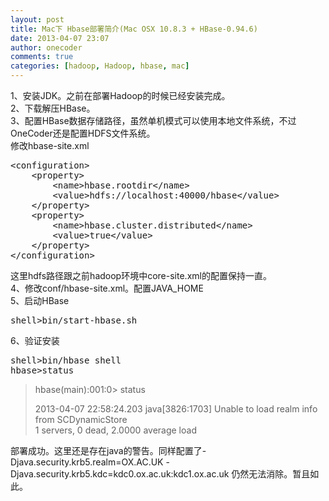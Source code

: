 ```yaml
---
layout: post
title: Mac下 Hbase部署简介(Mac OSX 10.8.3 + HBase-0.94.6)
date: 2013-04-07 23:07
author: onecoder
comments: true
categories: [hadoop, Hadoop, hbase, mac]
---
```

<p>
	1、安装JDK。之前在部署Hadoop的时候已经安装完成。<br />
	2、下载解压HBase。<br />
	3、配置HBase数据存储路径，虽然单机模式可以使用本地文件系统，不过OneCoder还是配置HDFS文件系统。<br />
	修改hbase-site.xml</p>
<pre class="brush:xml;first-line:1;pad-line-numbers:true;highlight:null;collapse:false;">
&lt;configuration&gt;
    &lt;property&gt;
        &lt;name&gt;hbase.rootdir&lt;/name&gt;
        &lt;value&gt;hdfs://localhost:40000/hbase&lt;/value&gt;
    &lt;/property&gt;
    &lt;property&gt;
        &lt;name&gt;hbase.cluster.distributed&lt;/name&gt;
        &lt;value&gt;true&lt;/value&gt;
    &lt;/property&gt;
&lt;/configuration&gt;
</pre>
<p>
	这里hdfs路径跟之前hadoop环境中core-site.xml的配置保持一直。<br />
	4、修改conf/hbase-site.xml。配置JAVA_HOME<br />
	5、启动HBase</p>
<pre class="brush:shell;first-line:1;pad-line-numbers:true;highlight:null;collapse:false;">
shell&gt;bin/start-hbase.sh</pre>
<p>
	6、验证安装</p>
<pre class="brush:shell;first-line:1;pad-line-numbers:true;highlight:null;collapse:false;">
shell&gt;bin/hbase shell
hbase&gt;status</pre>
<blockquote>
	<p>
		hbase(main):001:0&gt; status</p>
	<p>
		2013-04-07 22:58:24.203 java[3826:1703] Unable to load realm info from SCDynamicStore<br />
		1 servers, 0 dead, 2.0000 average load</p>
</blockquote>
<p>
	部署成功。这里还是存在java的警告。同样配置了-Djava.security.krb5.realm=OX.AC.UK -Djava.security.krb5.kdc=kdc0.ox.ac.uk:kdc1.ox.ac.uk 仍然无法消除。暂且如此。</p>

